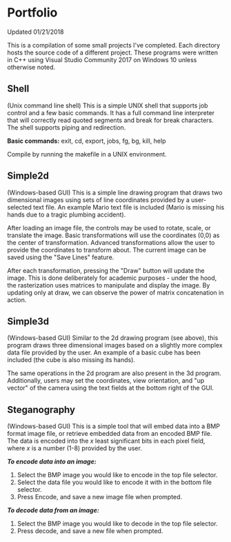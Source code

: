 # Portfolio
Updated 01/21/2018

This is a compilation of some small projects I've completed. Each directory hosts the source code of a different project.
These programs were written in C++ using Visual Studio Community 2017 on Windows 10 unless otherwise noted.

## Shell
(Unix command line shell)
This is a simple UNIX shell that supports job control and a few basic commands.
It has a full command line interpreter that will correctly read quoted segments and break for break characters.
The shell supports piping and redirection.

**Basic commands:**
exit, cd, export, jobs, fg, bg, kill, help

Compile by running the makefile in a UNIX environment.

## Simple2d
(Windows-based GUI)
This is a simple line drawing program that draws two dimensional images using sets of line coordinates provided by a user-selected text file. An example Mario text file is included (Mario is missing his hands due to a tragic plumbing accident).

After loading an image file, the controls may be used to rotate, scale, or translate the image.
Basic transformations will use the coordinates (0,0) as the center of transformation.
Advanced transformations allow the user to provide the coordinates to transform about.
The current image can be saved using the "Save Lines" feature.

After each transformation, pressing the "Draw" button will update the image. This is done deliberately for academic purposes - under the hood, the rasterization uses matrices to manipulate and display the image. By updating only at draw, we can observe the power of matrix concatenation in action.

## Simple3d
(Windows-based GUI)
Similar to the 2d drawing program (see above), this program draws three dimensional images based on a slightly more complex data file provided by the user. An example of a basic cube has been included (the cube is also missing its hands).

The same operations in the 2d program are also present in the 3d program.
Additionally, users may set the coordinates, view orientation, and "up vector" of the camera using the text fields at the bottom right of the GUI.

## Steganography
(Windows-based GUI)
This is a simple tool that will embed data into a BMP format image file, or retrieve embedded data from an encoded BMP file.
The data is encoded into the *x* least significant bits in each pixel field, where *x* is a number (1-8) provided by the user.

***To encode  data into an image:***
1. Select the BMP image you would like to encode in the top file selector.
2. Select the data file you would like to encode it with in the bottom file selector.
3. Press Encode, and save a new image file when prompted.

***To decode data from an image:***
1. Select the BMP image you would like to decode in the top file selector.
2. Press decode, and save a new file when prompted.
